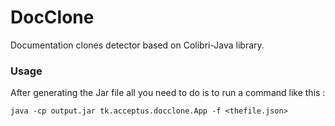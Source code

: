 # DocClone
Documentation clones detector based on Colibri-Java library.

### Usage
After generating the Jar file all you need to do is to run a command like this :

    java -cp output.jar tk.acceptus.docclone.App -f <thefile.json>